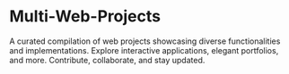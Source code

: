 # Multi-Web-Projects
A curated compilation of web projects showcasing diverse functionalities and implementations. Explore interactive applications, elegant portfolios, and more. Contribute, collaborate, and stay updated.
